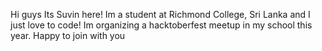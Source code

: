 Hi guys Its Suvin here! 
Im a student at Richmond College, Sri Lanka and I just love to code!
Im organizing a hacktoberfest meetup in my school this year. 
Happy to join with you
